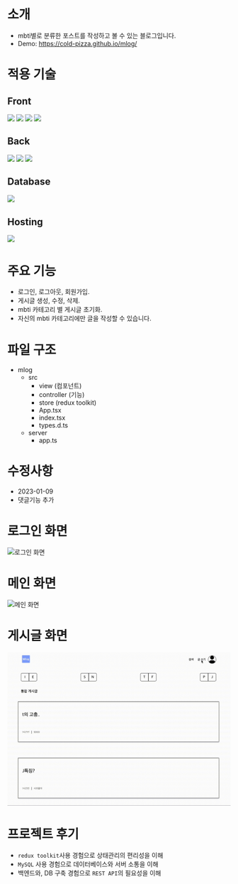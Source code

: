 # 소개

-   mbti별로 분류한 포스트를 작성하고 볼 수 있는 블로그입니다.
-   Demo: https://cold-pizza.github.io/mlog/

# 적용 기술

## Front

<img src="https://img.shields.io/badge/React-61DAFB?style=flat&logo=React&logoColor=white"/> <img src="https://img.shields.io/badge/TypeScript-3178C6?style=flat&logo=typescript&logoColor=white"/> <img src="https://img.shields.io/badge/Sass-CC6699?style=flat&logo=Sass&logoColor=white"/> <img src="https://img.shields.io/badge/Redux-764ABC?style=flat&logo=redux&logoColor=white"/>

## Back

<img src="https://img.shields.io/badge/Node.js-339933?style=flat&logo=node.js&logoColor=white"/> <img src="https://img.shields.io/badge/express.js-000000?style=flat&logo=express&logoColor=white"/> <img src="https://img.shields.io/badge/TypeScript-3178C6?style=flat&logo=typescript&logoColor=white"/>

## Database

<img src="https://img.shields.io/badge/MySQL-4479A1?style=flat&logo=mysql&logoColor=white"/>

## Hosting

<img src="https://img.shields.io/badge/Github-181717?style=flat&logo=github&logoColor=white"/>

# 주요 기능

-   로그인, 로그아웃, 회원가입.
-   게시글 생성, 수정, 삭제.
-   mbti 카테고리 별 게시글 초기화.
-   자신의 mbti 카테고리에만 글을 작성할 수 있습니다.

# 파일 구조

-   mlog
    -   src
        -   view (컴포넌트)
        -   controller (기능)
        -   store (redux toolkit)
        -   App.tsx
        -   index.tsx
        -   types.d.ts
    -   server
        -   app.ts

# 수정사항

-   2023-01-09
-   댓글기능 추가

# 로그인 화면

![로그인 화면](public/images/screen1225.gif)

# 메인 화면

![메인 화면](public/images/screen1225-1.gif)

# 게시글 화면

![게시글 화면](public/images/screen1225-2.gif)

# 프로젝트 후기

-   <code>redux toolkit</code>사용 경험으로 상태관리의 편리성을 이해
-   <code>MySQL</code> 사용 경험으로 데이터베이스와 서버 소통을 이해
-   백엔드와, DB 구축 경험으로 <code>REST API</code>의 필요성을 이해
